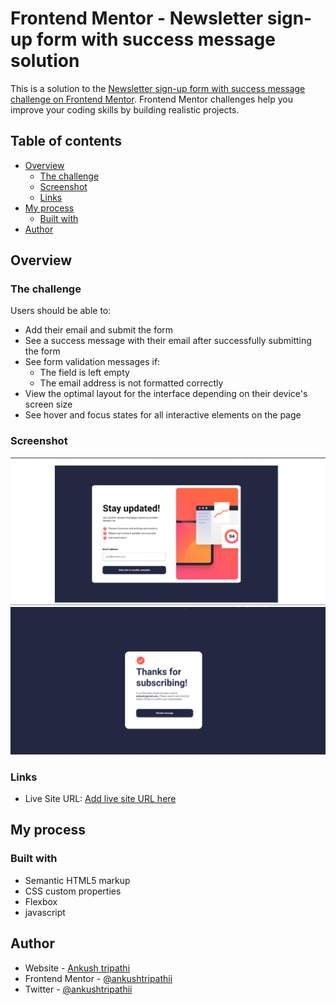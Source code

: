 # Frontend Mentor - Newsletter sign-up form with success message solution

This is a solution to the [Newsletter sign-up form with success message challenge on Frontend Mentor](https://www.frontendmentor.io/challenges/newsletter-signup-form-with-success-message-3FC1AZbNrv). Frontend Mentor challenges help you improve your coding skills by building realistic projects.

## Table of contents

- [Overview](#overview)
  - [The challenge](#the-challenge)
  - [Screenshot](#screenshot)
  - [Links](#links)
- [My process](#my-process)
  - [Built with](#built-with)
- [Author](#author)

## Overview

### The challenge

Users should be able to:

- Add their email and submit the form
- See a success message with their email after successfully submitting the form
- See form validation messages if:
  - The field is left empty
  - The email address is not formatted correctly
- View the optimal layout for the interface depending on their device's screen size
- See hover and focus states for all interactive elements on the page

### Screenshot

![](./assets/images/initialimg.png)
![](./assets/images/finalimg.png)

### Links

- Live Site URL: [Add live site URL here](https://news-letter-signup.netlify.app/)

## My process

### Built with

- Semantic HTML5 markup
- CSS custom properties
- Flexbox
- javascript

## Author

- Website - [Ankush tripathi](https://news-letter-signup.netlify.app/)
- Frontend Mentor - [@ankushtripathii](https://www.frontendmentor.io/profile/ankushtripathii)
- Twitter - [@ankushtripathii](https://www.twitter.com/ankushtripathii)
